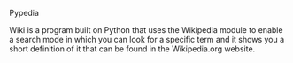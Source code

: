 Pypedia

Wiki is a program built on Python that uses the Wikipedia module to enable a search mode in which you can look for a specific term and it shows you a short definition of it that can be found in the Wikipedia.org website.

